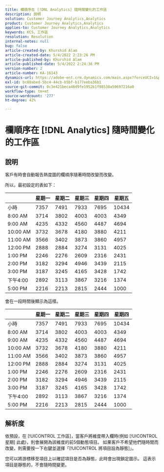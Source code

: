 ```yaml
---
title: 欄順序在 [!DNL Analytics] 隨時間變化的工作區
description: 說明
solution: Customer Journey Analytics,Analytics
product: Customer Journey Analytics,Analytics
applies-to: Customer Journey Analytics,Analytics
keywords: KCS，工作區
resolution: Resolution
internal-notes: null
bug: false
article-created-by: Khurshid Alam
article-created-date: 5/4/2022 2:23:26 PM
article-published-by: Khurshid Alam
article-published-date: 5/4/2022 2:24:36 PM
version-number: 2
article-number: KA-16143
dynamics-url: https://adobe-ent.crm.dynamics.com/main.aspx?forceUCI=1&pagetype=entityrecord&etn=knowledgearticle&id=1b60c6c0-b5cb-ec11-a7b5-6045bd00dbbc
exl-id: bc80abed-5bc4-44cb-b5bf-b177eeba36b1
source-git-commit: 0c3e421beca46d9fe1952b1f98538a50697216a0
workflow-type: tm+mt
source-wordcount: '277'
ht-degree: 42%

---
```


# 欄順序在 [!DNL Analytics] 隨時間變化的工作區

## 說明


客戶有時會自動報告熱度圖的欄順序隨著時間改變而改變。

所以，最初設定的表如下：


|   | 星期一 | 星期二 | 星期三 | 星期四 | 星期五 |
| --- | --- | --- | --- | --- | --- |
| 小時 | 7357 | 7491 | 7933 | 7695 | 10434 |
| 8:00 AM | 3714 | 3802 | 4003 | 4003 | 4349 |
| 9:00 AM | 4235 | 4332 | 4560 | 4487 | 4694 |
| 10:00 AM | 3732 | 3678 | 4180 | 3880 | 4211 |
| 11:00 AM | 3566 | 3402 | 3873 | 3860 | 4957 |
| 12:00 PM | 2888 | 2884 | 3274 | 3131 | 4025 |
| 1:00 PM | 2246 | 2276 | 2609 | 2316 | 2431 |
| 2:00 PM | 3182 | 3294 | 4946 | 3439 | 2115 |
| 3:00 PM | 3187 | 3245 | 4165 | 3428 | 1742 |
| 下午4:00 | 2892 | 3113 | 3867 | 3216 | 1374 |
| 5:00 PM | 2216 | 2213 | 2815 | 2444 | 1000 |


會在一段時間後顯示為這樣。


|   | 星期一 | 星期二 | 星期三 | 星期四 | 星期四 |
| --- | --- | --- | --- | --- | --- |
| 小時 | 7357 | 7491 | 7933 | 7695 | 10434 |
| 8:00 AM | 3714 | 3802 | 4003 | 4003 | 4349 |
| 9:00 AM | 4235 | 4332 | 4560 | 4487 | 4694 |
| 10:00 AM | 3732 | 3678 | 4180 | 3880 | 4211 |
| 11:00 AM | 3566 | 3402 | 3873 | 3860 | 4957 |
| 12:00 PM | 2888 | 2884 | 3274 | 3131 | 4025 |
| 1:00 PM | 2246 | 2276 | 2609 | 2316 | 2431 |
| 2:00 PM | 3182 | 3294 | 4946 | 3439 | 2115 |
| 3:00 PM | 3187 | 3245 | 4165 | 3428 | 1742 |
| 下午4:00 | 2892 | 3113 | 3867 | 3216 | 1374 |
| 5:00 PM | 2216 | 2213 | 2815 | 2444 | 1000 |



## 解析度


依預設，在 [!UICONTROL 工作區]，當客戶將維度帶入欄時(例如 [!UICONTROL 星期] 此處)，則會展開為該維度的前5個動態項目。 如果客戶不希望他們隨時間而改變，則需要按一下右鍵並選擇「[!UICONTROL 將項目設為靜態]」。

您可以將游標移至項目上以確認項目是否為靜態，此時會出現鎖定圖示。 這表示項目是靜態的，不會隨時間變更。
